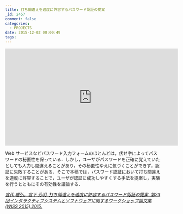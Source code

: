 ```yaml
---
title: 打ち間違えを適度に許容するパスワード認証の提案
_id: 2457
comment: false
categories:
  - PROJECTS
date: 2015-12-02 00:00:49
tags:
---
```



<iframe width="560" height="315" src="https://www.youtube.com/embed/7wkoIc62Nnw?rel=0" frameborder="0" allowfullscreen></iframe>


<!--more-->

Web サービスなどパスワード入力フォームのほとんどは，伏せ字によってパスワードの秘匿性を保っている．しかし，ユーザがパスワードを正確に覚えていたとしても入力し間違えることがあり，その秘匿性ゆえに気づくことができず，認証に失敗することがある．そこで本稿では，パスワード認証において打ち間違えを適度に許容することで，ユーザが認証に成功しやすくする手法を提案し，実験を行うとともにその有効性を議論する．

<cite>[宮代 理弘，宮下 芳明. 打ち間違えを適度に許容するパスワード認証の提案, 第23回インタラクティブシステムとソフトウェアに関するワークショップ論文集 (WISS 2015),2015.](http://www.wiss.org/WISS2015Proceedings/demo/1-R04.pdf)</cite>
